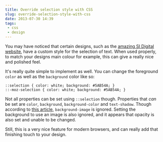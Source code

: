 ```yaml
---
title: Override selection style with CSS
slug: override-selection-style-with-css
date: 2013-07-30 14:39
tags: 
 - css
 - design
---
```

You may have noticed that certain designs, such as the [amazing SI Digital website](http://sidigital.co/), have a custom style for the selection of text. When used properly, to match your designs main colour for example, this can give a really nice and polished feel.

It's really quite simple to implement as well. You can change the foreground `color` as well as the `background` color like so:

    ::selection { color: white; background: #5AB54A; }
    ::-moz-selection { color: white; background: #5AB54A; }

Not all properties can be set using `::selection` though. Properties that *can* be set are `color`, `background`, `background-color` and `text-shadow`. Though according to [this article](https://developer.mozilla.org/en-US/docs/Web/CSS/::selection), `background-image` is ignored. Setting the background to use an image is also ignored, and it appears that opacity is also set and unable to be changed.

Still, this is a very nice feature for modern browsers, and can really add that finishing touch to your design.

